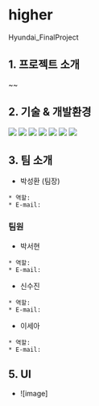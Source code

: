 # higher
 Hyundai_FinalProject
  
  
## 1. 프로젝트 소개 
~~


 
## 2. 기술 & 개발환경
<div align=> 
<img src="https://img.shields.io/badge/JAVA-007396?style=for-the-badge&logo=java&logoColor=white">
<img src="https://img.shields.io/badge/html-E34F26?style=for-the-badge&logo=html5&logoColor=white">
<img src="https://img.shields.io/badge/css-1572B6?style=for-the-badge&logo=css3&logoColor=white">
<img src="https://img.shields.io/badge/javascript-F7DF1E?style=for-the-badge&logo=javascript&logoColor=black">
<img src="https://img.shields.io/badge/eclipse-2C2255?style=for-the-badge&logo=eclipse&logoColor=white"> 
<img src="https://img.shields.io/badge/oracle-F80000?style=for-the-badge&logo=oracle&logoColor=white">
<img src="https://img.shields.io/badge/github-181717?style=for-the-badge&logo=github&logoColor=white">
</div>



## 3. 팀 소개

- 박성환 (팀장)

 ```
 * 역할: 
 * E-mail: 
 ```
 
 ### 팀원

- 박서현
 
 ```
 * 역할: 
 * E-mail: 
 ```


- 신수진
 
 ```
 * 역할:    
 * E-mail: 
 ```


- 이세아
 
 ```
 * 역할:   
 * E-mail: 
 ```


## 5. UI
 - ![image]
